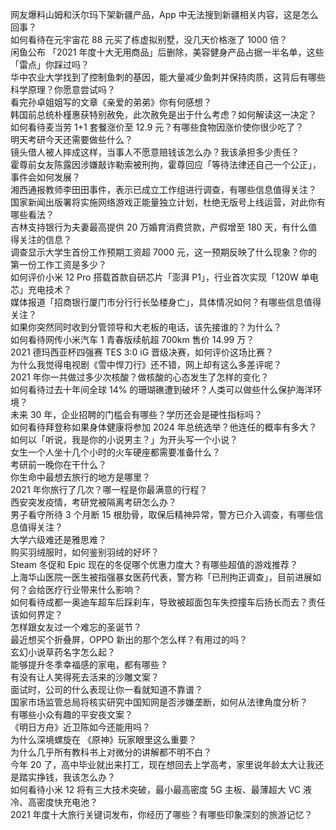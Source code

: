 网友爆料山姆和沃尔玛下架新疆产品，App 中无法搜到新疆相关内容，这是怎么回事？  
如何看待在元宇宙花 88 元买了栋虚拟别墅，没几天价格涨了 1000 倍？  
闲鱼公布 「2021 年度十大无用商品」后删除，美容健身产品占据一半名单，这些「雷点」你踩过吗？  
华中农业大学找到了控制鱼刺的基因，能大量减少鱼刺并保持肉质，这背后有哪些科学原理？你愿意尝试吗？  
看完孙卓姐姐写的文章《亲爱的弟弟》你有何感想？  
韩国前总统朴槿惠获特别赦免，此次赦免是出于什么考虑？如何解读这一决定？  
如何看待麦当劳 1+1 套餐涨价至 12.9 元？有哪些食物因涨价使你很少吃了？  
明天考研今天还需要做些什么？  
镜头借人被人摔成这样，当事人不愿意赔钱该怎么办？我该承担多少责任？  
霍尊前女友陈露因涉嫌敲诈勒索被刑拘，霍尊回应「等待法律还自己一个公正」，事件会如何发展？  
湘西通报教师李田田事件，表示已成立工作组进行调查，有哪些信息值得关注？  
国家新闻出版署将实施网络游戏正能量独立计划，杜绝无版号上线运营，对此你有哪些看法？  
吉林支持银行为夫妻最高提供 20 万婚育消费贷款，产假增至 180 天，有什么值得关注的信息？  
调查显示大学生首份工作预期工资超 7000 元，这一预期反映了什么现象？你的第一份工作工资是多少？  
如何评价小米 12 Pro 搭载首款自研芯片「澎湃 P1」，行业首次实现「120W 单电芯」充电技术？  
媒体报道「招商银行厦门市分行行长坠楼身亡」，具体情况如何？有哪些信息值得关注？  
如果你突然同时收到分管领导和大老板的电话，该先接谁的？为什么？  
如何看待网传小米汽车 1 青春版续航超 700km 售价 14.99 万？  
2021 德玛西亚杯四强赛 TES 3:0 iG 晋级决赛，如何评价这场比赛？  
为什么我觉得电视剧《雪中悍刀行》还不错，网上却有这么多差评呢？  
2021 年你一共做过多少次核酸？做核酸的心态发生了怎样的变化？  
如何看待过去十年间全球 14% 的珊瑚礁遭到破坏？人类可以做些什么保护海洋环境？  
未来 30 年，企业招聘的门槛会有哪些？学历还会是硬性指标吗？  
如何看待拜登称如果身体健康将参加 2024 年总统选举？他连任的概率有多大？  
如何以「听说，我是你的小说男主？」为开头写一个小说？  
女生一个人坐十几个小时的火车硬座都需要准备什么？  
考研前一晚你在干什么？  
你生命中最想去旅行的地方是哪里？  
2021 年你旅行了几次？哪一程是你最满意的行程？  
西安突发疫情，考研党被隔离考研怎么办？  
男子看守所待 3 个月断 15 根肋骨，取保后精神异常，警方已介入调查，有哪些信息值得关注？  
大学六级难还是雅思难？  
购买羽绒服时，如何鉴别羽绒的好坏？  
Steam 冬促和 Epic 现在的冬促哪个优惠力度大？有哪些超值的游戏推荐？  
上海华山医院一医生被指强暴女医药代表，警方称「已刑拘正调查」，目前进展如何？会给医疗行业带来什么影响？  
如何看待成都一奥迪车超车后踩刹车，导致被超面包车失控撞车后扬长而去？责任该如何界定？  
怎样跟女友过一个难忘的圣诞节？  
最近想买个折叠屏，OPPO 新出的那个怎么样？有用过的吗？  
玄幻小说草药名字怎么起？  
能够提升冬季幸福感的家电，都有哪些 ?  
有没有让人笑得死去活来的沙雕文案？  
面试时，公司的什么表现让你一看就知道不靠谱？  
国家市场监管总局将核实研究中国知网是否涉嫌垄断，如何从法律角度分析？  
有哪些小众有趣的平安夜文案？  
《明日方舟》近卫陈如今还能用吗？  
为什么深境螺旋在 《原神》玩家眼里这么重要？  
为什么几乎所有教科书上对微分的讲解都不明不白？  
今年 20 了，高中毕业就出来打工，现在想回去上学高考，家里说年龄太大让我还是踏实挣钱，我该怎么办？  
如何看待小米 12 将有三大技术突破，最小最高密度 5G 主板、最薄超大 VC 液冷、高密度快充电池？  
2021 年度十大旅行关键词发布，你经历了哪些？有哪些印象深刻的旅游记忆？  
